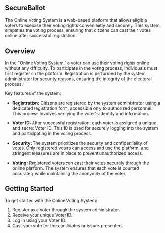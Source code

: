 ## SecureBallot

The Online Voting System is a web-based platform that allows eligible voters to exercise their voting rights conveniently and securely. This system simplifies the voting process, ensuring that citizens can cast their votes online after successful registration.

## Overview

In the "Online Voting System," a voter can use their voting rights online without any difficulty. To participate in the voting process, individuals must first register on the platform. Registration is performed by the system administrator for security reasons, ensuring the integrity of the electoral process.

Key features of the system:

- **Registration:** Citizens are registered by the system administrator using a dedicated registration form, accessible only to authorized personnel. This process involves verifying the voter's identity and information.

- **Voter ID:** After successful registration, each voter is assigned a unique and secret Voter ID. This ID is used for securely logging into the system and participating in the voting process.

- **Security:** The system prioritizes the security and confidentiality of votes. Only registered voters can access and use the platform, and stringent measures are in place to prevent unauthorized access.

- **Voting:** Registered voters can cast their votes securely through the online platform. The system ensures that each vote is counted accurately while maintaining the anonymity of the voter.

## Getting Started

To get started with the Online Voting System:

1. Register as a voter through the system administrator.
2. Receive your unique Voter ID.
3. Log in using your Voter ID.
4. Cast your vote for the candidates or issues presented.



